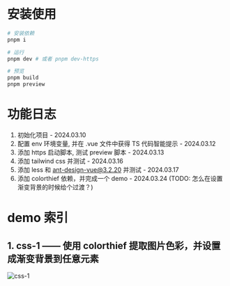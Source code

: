# 安装使用

```bash
# 安装依赖
pnpm i

# 运行
pnpm dev # 或者 pnpm dev-https

# 预览
pnpm build
pnpm preview
```

# 功能日志

1. 初始化项目 - 2024.03.10
2. 配置 env 环境变量, 并在 .vue 文件中获得 TS 代码智能提示 - 2024.03.12
3. 添加 https 启动脚本, 测试 preview 脚本 - 2024.03.13
4. 添加 tailwind css 并测试 - 2024.03.16
5. 添加 less 和 ant-design-vue@3.2.20 并测试 - 2024.03.17
6. 添加 colorthief 依赖，并完成一个 demo - 2024.03.24 (TODO: 怎么在设置渐变背景的时候给个过渡？)

# demo 索引

## 1. css-1 —— 使用 colorthief 提取图片色彩，并设置成渐变背景到任意元素

![css-1](./assets/img/css-1.gif)
